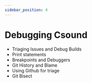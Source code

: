 ```yaml
---
sidebar_position: 4
---
```


# Debugging Csound

* Triaging Issues and Debug Builds 
* Print statements
* Breakpoints and Debuggers 
* Git History and Blame
* Using Github for triage
* Git Bisect
